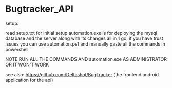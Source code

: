# Bugtracker_API
setup:

  read setup.txt for initial setup
  automation.exe is for deploying the mysql database and the server along with its changes all in 1 go,
  if you have trust issues you can use automation.ps1 and manually paste all the commands in powershell

  NOTE RUN ALL THE COMMANDS AND automation.exe AS ADMINISTRATOR OR IT WON'T WORK

see also:
  https://github.com/Deltashot/BugTracker (the frontend android application for the api)
